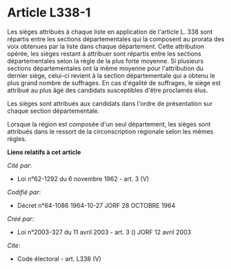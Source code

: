 # Article L338-1

Les sièges attribués à chaque liste en application de l'article L. 338 sont répartis entre les sections départementales qui
la composent au prorata des voix obtenues par la liste dans chaque département. Cette attribution opérée, les sièges restant
à attribuer sont répartis entre les sections départementales selon la règle de la plus forte moyenne. Si plusieurs sections
départementales ont la même moyenne pour l'attribution du dernier siège, celui-ci revient à la section départementale qui a
obtenu le plus grand nombre de suffrages. En cas d'égalité de suffrages, le siège est attribué au plus âgé des candidats
susceptibles d'être proclamés élus. 

Les sièges sont attribués aux candidats dans l'ordre de présentation sur chaque section départementale. 

Lorsque la région est composée d'un seul département, les sièges sont attribués dans le ressort de la circonscription
régionale selon les mêmes règles.

**Liens relatifs à cet article**

_Cité par_:

  - Loi n°62-1292 du 6 novembre 1962 - art. 3 (V)

_Codifié par_:

  - Décret n°64-1086 1964-10-27 JORF 28 OCTOBRE 1964

_Créé par_:

  - Loi n°2003-327 du 11 avril 2003 - art. 3 () JORF 12 avril 2003

_Cite_:

  - Code électoral - art. L338 (V)

